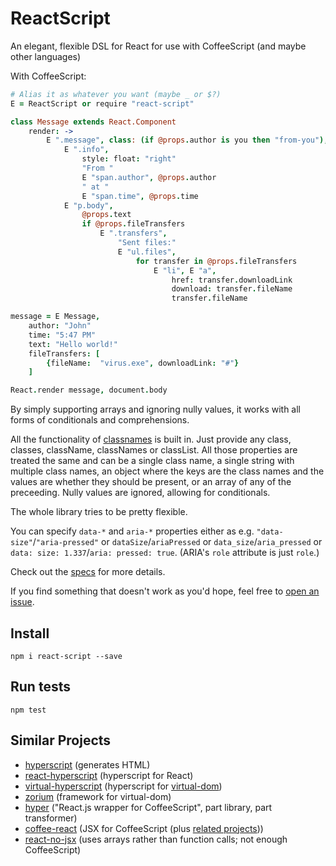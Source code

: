 
# ReactScript

An elegant, flexible DSL for React
for use with CoffeeScript
(and maybe other languages)

With CoffeeScript:

```coffee
# Alias it as whatever you want (maybe _ or $?)
E = ReactScript or require "react-script"

class Message extends React.Component
	render: ->
		E ".message", class: (if @props.author is you then "from-you"),
			E ".info",
				style: float: "right"
				"From "
				E "span.author", @props.author
				" at "
				E "span.time", @props.time
			E "p.body",
				@props.text
				if @props.fileTransfers
					E ".transfers",
						"Sent files:"
						E "ul.files",
							for transfer in @props.fileTransfers
								E "li", E "a",
									href: transfer.downloadLink
									download: transfer.fileName
									transfer.fileName

message = E Message,
	author: "John"
	time: "5:47 PM"
	text: "Hello world!"
	fileTransfers: [
		{fileName:  "virus.exe", downloadLink: "#"}
	]

React.render message, document.body

```

By simply supporting arrays and ignoring nully values,
it works with all forms of conditionals and comprehensions.

All the functionality of [classnames](https://github.com/JedWatson/classnames)
is built in. Just provide any
class, classes, className, classNames or classList.
All those properties are treated the same and can be
a single class name,
a single string with multiple class names,
an object where the keys are the class names and the values are whether they should be present,
or an array of any of the preceeding.
Nully values are ignored, allowing for conditionals.

The whole library tries to be pretty flexible.

You can specify `data-*` and `aria-*` properties
either as e.g. `"data-size"`/`"aria-pressed"`
or `dataSize`/`ariaPressed`
or `data_size`/`aria_pressed` 
or `data: size: 1.337`/`aria: pressed: true`.
(ARIA's `role` attribute is just `role`.)

Check out the [specs](https://github.com/1j01/react-script/tree/master/spec/tests) for more details.

If you find something that doesn't work as you'd hope,
feel free to [open an issue](https://github.com/1j01/react-script/issues).


## Install

`npm i react-script --save`


## Run tests

`npm test`


## Similar Projects

* [hyperscript](https://github.com/dominictarr/hyperscript)
  (generates HTML)
* [react-hyperscript](https://github.com/mlmorg/react-hyperscript)
  (hyperscript for React)
* [virtual-hyperscript](https://github.com/Matt-Esch/virtual-dom/tree/master/virtual-hyperscript)
  (hyperscript for [virtual-dom](https://github.com/Matt-Esch/virtual-dom))
* [zorium](https://github.com/Zorium/zorium)
  (framework for virtual-dom)
* [hyper](https://github.com/xixixao/hyper)
  ("React.js wrapper for CoffeeScript", part library, part transformer)
* [coffee-react](https://github.com/jsdf/coffee-react)
  (JSX for CoffeeScript
  (plus [related projects](https://github.com/jsdf/coffee-react#related-projects)))
* [react-no-jsx](https://www.npmjs.com/package/react-no-jsx)
  (uses arrays rather than function calls; not enough CoffeeScript)


